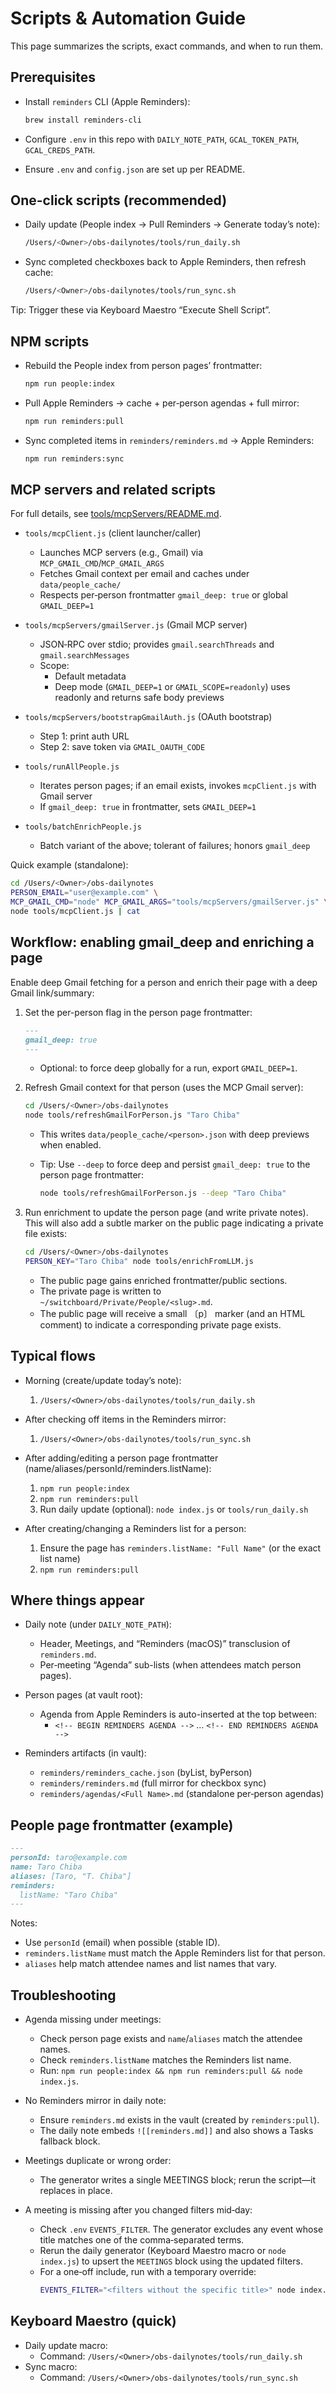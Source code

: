 # Scripts & Automation Guide

This page summarizes the scripts, exact commands, and when to run them.

## Prerequisites

- Install `reminders` CLI (Apple Reminders):

  ```bash
  brew install reminders-cli
  ```

- Configure `.env` in this repo with `DAILY_NOTE_PATH`, `GCAL_TOKEN_PATH`, `GCAL_CREDS_PATH`.
- Ensure `.env` and `config.json` are set up per README.

## One-click scripts (recommended)

- Daily update (People index → Pull Reminders → Generate today’s note):

  ```bash
  /Users/<Owner>/obs-dailynotes/tools/run_daily.sh
  ```

- Sync completed checkboxes back to Apple Reminders, then refresh cache:

  ```bash
  /Users/<Owner>/obs-dailynotes/tools/run_sync.sh
  ```

Tip: Trigger these via Keyboard Maestro “Execute Shell Script”.

## NPM scripts

- Rebuild the People index from person pages’ frontmatter:

  ```bash
  npm run people:index
  ```

- Pull Apple Reminders → cache + per‑person agendas + full mirror:

  ```bash
  npm run reminders:pull
  ```

- Sync completed items in `reminders/reminders.md` → Apple Reminders:

  ```bash
  npm run reminders:sync
  ```

## MCP servers and related scripts

For full details, see [tools/mcpServers/README.md](tools/mcpServers/README.md).

- `tools/mcpClient.js` (client launcher/caller)
  - Launches MCP servers (e.g., Gmail) via `MCP_GMAIL_CMD`/`MCP_GMAIL_ARGS`
  - Fetches Gmail context per email and caches under `data/people_cache/`
  - Respects per‑person frontmatter `gmail_deep: true` or global `GMAIL_DEEP=1`

- `tools/mcpServers/gmailServer.js` (Gmail MCP server)
  - JSON‑RPC over stdio; provides `gmail.searchThreads` and `gmail.searchMessages`
  - Scope:
    - Default metadata
    - Deep mode (`GMAIL_DEEP=1` or `GMAIL_SCOPE=readonly`) uses readonly and returns safe body previews

- `tools/mcpServers/bootstrapGmailAuth.js` (OAuth bootstrap)
  - Step 1: print auth URL
  - Step 2: save token via `GMAIL_OAUTH_CODE`

- `tools/runAllPeople.js`
  - Iterates person pages; if an email exists, invokes `mcpClient.js` with Gmail server
  - If `gmail_deep: true` in frontmatter, sets `GMAIL_DEEP=1`

- `tools/batchEnrichPeople.js`
  - Batch variant of the above; tolerant of failures; honors `gmail_deep`

Quick example (standalone):

```bash
cd /Users/<Owner>/obs-dailynotes
PERSON_EMAIL="user@example.com" \
MCP_GMAIL_CMD="node" MCP_GMAIL_ARGS="tools/mcpServers/gmailServer.js" \
node tools/mcpClient.js | cat
```

## Workflow: enabling gmail_deep and enriching a page

Enable deep Gmail fetching for a person and enrich their page with a deep Gmail link/summary:

1. Set the per-person flag in the person page frontmatter:

   ```markdown
   ---
   gmail_deep: true
   ---
   ```

   - Optional: to force deep globally for a run, export `GMAIL_DEEP=1`.

2. Refresh Gmail context for that person (uses the MCP Gmail server):

   ```bash
   cd /Users/<Owner>/obs-dailynotes
   node tools/refreshGmailForPerson.js "Taro Chiba"
   ```

   - This writes `data/people_cache/<person>.json` with deep previews when enabled.

   - Tip: Use `--deep` to force deep and persist `gmail_deep: true` to the person page frontmatter:

     ```bash
     node tools/refreshGmailForPerson.js --deep "Taro Chiba"
     ```

3. Run enrichment to update the person page (and write private notes). This will also add a subtle marker on the public page indicating a private file exists:

   ```bash
   cd /Users/<Owner>/obs-dailynotes
   PERSON_KEY="Taro Chiba" node tools/enrichFromLLM.js
   ```

   - The public page gains enriched frontmatter/public sections.
   - The private page is written to `~/switchboard/Private/People/<slug>.md`.
   - The public page will receive a small 〔p〕 marker (and an HTML comment) to indicate a corresponding private page exists.

## Typical flows

- Morning (create/update today’s note):
  1) `/Users/<Owner>/obs-dailynotes/tools/run_daily.sh`

- After checking off items in the Reminders mirror:
  1) `/Users/<Owner>/obs-dailynotes/tools/run_sync.sh`

- After adding/editing a person page frontmatter (name/aliases/personId/reminders.listName):
  1) `npm run people:index`
  2) `npm run reminders:pull`
  3) Run daily update (optional): `node index.js` or `tools/run_daily.sh`

- After creating/changing a Reminders list for a person:
  1) Ensure the page has `reminders.listName: "Full Name"` (or the exact list name)
  2) `npm run reminders:pull`

## Where things appear

- Daily note (under `DAILY_NOTE_PATH`):
  - Header, Meetings, and “Reminders (macOS)” transclusion of `reminders.md`.
  - Per‑meeting “Agenda” sub-lists (when attendees match person pages).

- Person pages (at vault root):
  - Agenda from Apple Reminders is auto-inserted at the top between:
    - `<!-- BEGIN REMINDERS AGENDA -->` … `<!-- END REMINDERS AGENDA -->`

- Reminders artifacts (in vault):
  - `reminders/reminders_cache.json` (byList, byPerson)
  - `reminders/reminders.md` (full mirror for checkbox sync)
  - `reminders/agendas/<Full Name>.md` (standalone per‑person agendas)

## People page frontmatter (example)

```markdown
---
personId: taro@example.com
name: Taro Chiba
aliases: [Taro, "T. Chiba"]
reminders:
  listName: "Taro Chiba"
---
```

Notes:
- Use `personId` (email) when possible (stable ID).
- `reminders.listName` must match the Apple Reminders list for that person.
- `aliases` help match attendee names and list names that vary.

## Troubleshooting

- Agenda missing under meetings:
  - Check person page exists and `name`/`aliases` match the attendee names.
  - Check `reminders.listName` matches the Reminders list name.
  - Run: `npm run people:index && npm run reminders:pull && node index.js`.

- No Reminders mirror in daily note:
  - Ensure `reminders.md` exists in the vault (created by `reminders:pull`).
  - The daily note embeds `![[reminders.md]]` and also shows a Tasks fallback block.

- Meetings duplicate or wrong order:
  - The generator writes a single MEETINGS block; rerun the script—it replaces in place.

- A meeting is missing after you changed filters mid‑day:
  - Check `.env` `EVENTS_FILTER`. The generator excludes any event whose title matches one of the comma‑separated terms.
  - Rerun the daily generator (Keyboard Maestro macro or `node index.js`) to upsert the `MEETINGS` block using the updated filters.
  - For a one‑off include, run with a temporary override:
    ```bash
    EVENTS_FILTER="<filters without the specific title>" node index.js
    ```

## Keyboard Maestro (quick)

- Daily update macro:
  - Command: `/Users/<Owner>/obs-dailynotes/tools/run_daily.sh`
- Sync macro:
  - Command: `/Users/<Owner>/obs-dailynotes/tools/run_sync.sh`


